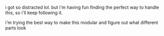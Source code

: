 i got so distracted lol. but i'm having fun finding the perfect way to handle this, so i'll keep following it. 

i'm trying the best way to make this modular and figure out what different parts look 